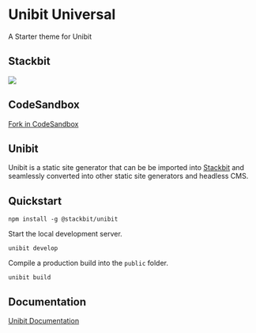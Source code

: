 # Unibit Universal

A Starter theme for Unibit

## Stackbit

<a href="https://app.stackbit.com/wizard?customThemeUrl=https://github.com/stackbithq/stackbit-theme-universal.git&theme=custom"><img src="https://assets.stackbit.com/badge/create-with-stackbit.svg"/></a>

## CodeSandbox

[Fork in CodeSandbox](https://codesandbox.io/s/github/stackbithq/stackbit-theme-universal)

## Unibit

Unibit is a static site generator that can be be imported into [Stackbit](https://www.stackbit.com) and seamlessly converted into other static site generators and headless CMS. 

## Quickstart

```
npm install -g @stackbit/unibit
```

Start the local development server. 

```
unibit develop
```

Compile a production build into the `public` folder.

```
unibit build
```

## Documentation

[Unibit Documentation](https://docs.stackbit.com/)
